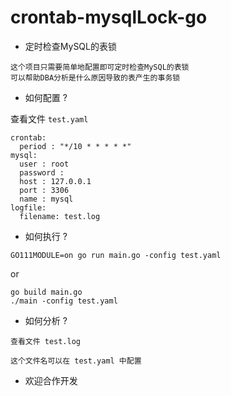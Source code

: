 # crontab-mysqlLock-go

- 定时检查MySQL的表锁

```
这个项目只需要简单地配置即可定时检查MySQL的表锁
可以帮助DBA分析是什么原因导致的表产生的事务锁
```

- 如何配置 ?

查看文件 `test.yaml`

```
crontab:
  period : "*/10 * * * * *"
mysql:
  user : root
  password :
  host : 127.0.0.1
  port : 3306
  name : mysql
logfile:
  filename: test.log

```

- 如何执行 ?

```
GO111MODULE=on go run main.go -config test.yaml
```

or

```
go build main.go
./main -config test.yaml
```

- 如何分析 ?

```
查看文件 test.log

这个文件名可以在 test.yaml 中配置
```

- 欢迎合作开发 
